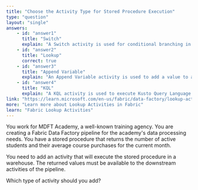```yaml
---
title: "Choose the Activity Type for Stored Procedure Execution"
type: "question"
layout: "single"
answers:
    - id: "answer1"
      title: "Switch"
      explain: "A Switch activity is used for conditional branching in a pipeline based on conditions, similar to a switch statement in programming. It cannot execute stored procedures or return data to downstream activities."
    - id: "answer2"
      title: "Lookup"
      correct: true
    - id: "answer3"
      title: "Append Variable"
      explain: "An Append Variable activity is used to add a value to an existing array variable in a pipeline. It cannot execute stored procedures or retrieve data from a warehouse."
    - id: "answer4"
      title: "KQL"
      explain: "A KQL activity is used to execute Kusto Query Language queries against Azure Data Explorer or Log Analytics. It is not designed to execute SQL stored procedures in a warehouse."
link: "https://learn.microsoft.com/en-us/fabric/data-factory/lookup-activity"
more: "Learn more about Lookup Activities in Fabric"
learn: "Fabric Lookup Activities"
---
```

You work for MDFT Academy, a well-known training agency. You are creating a Fabric Data Factory pipeline for the academy's data processing needs. You have a stored procedure that returns the number of active students and their average course purchases for the current month.

You need to add an activity that will execute the stored procedure in a warehouse. The returned values must be available to the downstream activities of the pipeline.

Which type of activity should you add?
